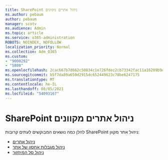 ```yaml
---
title: SharePoint ניהול אתרים מקוונים
ms.author: pebaum
author: pebaum
manager: scotv
ms.audience: Admin
ms.topic: article
ms.service: o365-administration
ROBOTS: NOINDEX, NOFOLLOW
localization_priority: Normal
ms.collection: Adm_O365
ms.custom:
- "9000292"
- "5808"
ms.openlocfilehash: 2cac667b7d662c50834c1e726fdec2cb73342fac11a16289b9ef928925fd173e
ms.sourcegitcommit: b5f7da89a650d2915dc652449623c78be6247175
ms.translationtype: MT
ms.contentlocale: he-IL
ms.lasthandoff: 08/05/2021
ms.locfileid: "54093167"
---
```

# <a name="sharepoint-online-site-management"></a>SharePoint ניהול אתרים מקוונים

להלן כמה נושאים המבוקשים לעתים קרובות SharePoint ניהול אתר מקוון:

- [ניהול אתרים](https://docs.microsoft.com/sharepoint/manage-sites-in-new-admin-center)
- [ניהול מגבלות אחסון של אתר](https://docs.microsoft.com/sharepoint/manage-site-collection-storage-limits)
- [ניהול סל המיחזור](https://support.microsoft.com/office/8a6c2198-910e-42dc-9a9c-bc5bc4f327da)